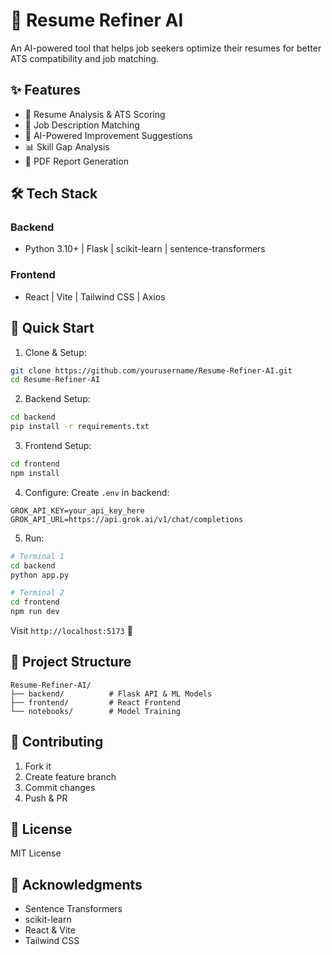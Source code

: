# 🎯 Resume Refiner AI

An AI-powered tool that helps job seekers optimize their resumes for better ATS compatibility and job matching.

## ✨ Features

- 📄 Resume Analysis & ATS Scoring
- 🎯 Job Description Matching
- 🤖 AI-Powered Improvement Suggestions
- 📊 Skill Gap Analysis
- 📑 PDF Report Generation

## 🛠️ Tech Stack

### Backend
- Python 3.10+ | Flask | scikit-learn | sentence-transformers

### Frontend
- React | Vite | Tailwind CSS | Axios

## 🚀 Quick Start

1. Clone & Setup:
```bash
git clone https://github.com/yourusername/Resume-Refiner-AI.git
cd Resume-Refiner-AI
```

2. Backend Setup:
```bash
cd backend
pip install -r requirements.txt
```

3. Frontend Setup:
```bash
cd frontend
npm install
```

4. Configure:
Create `.env` in backend:
```
GROK_API_KEY=your_api_key_here
GROK_API_URL=https://api.grok.ai/v1/chat/completions
```

5. Run:
```bash
# Terminal 1
cd backend
python app.py

# Terminal 2
cd frontend
npm run dev
```

Visit `http://localhost:5173` 🎉

## 📁 Project Structure

```
Resume-Refiner-AI/
├── backend/          # Flask API & ML Models
├── frontend/         # React Frontend
└── notebooks/        # Model Training
```

## 🤝 Contributing

1. Fork it
2. Create feature branch
3. Commit changes
4. Push & PR

## 📝 License

MIT License

## 🙏 Acknowledgments

- Sentence Transformers
- scikit-learn
- React & Vite
- Tailwind CSS 